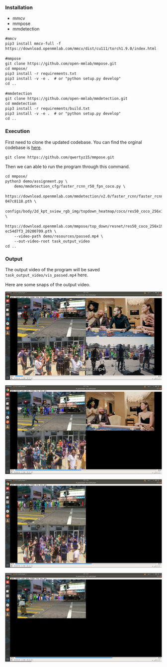 ### Installation

* mmcv
* mmpose
* mmdetection
```
#mmcv
pip3 install mmcv-full -f https://download.openmmlab.com/mmcv/dist/cu111/torch1.9.0/index.html

#mmpose
git clone https://github.com/open-mmlab/mmpose.git
cd mmpose/
pip3 install -r requirements.txt
pip3 install -v -e .  # or "python setup.py develop"
cd ..

#mmdetection
git clone https://github.com/open-mmlab/mmdetection.git
cd mmdetection
pip3 install -r requirements/build.txt
pip3 install -v -e .  # or "python setup.py develop"
cd ..
```

### Execution

First need to clone the updated codebase. You can find the orginal codebase is [here](https://github.com/open-mmlab/mmpose.git).
```
git clone https://github.com/qwertyz15/mmpose.git
```
Then we can able to run the program through this command.
```
cd mmpose/
python3 demo/assignment.py \
    demo/mmdetection_cfg/faster_rcnn_r50_fpn_coco.py \
    https://download.openmmlab.com/mmdetection/v2.0/faster_rcnn/faster_rcnn_r50_fpn_1x_coco/faster_rcnn_r50_fpn_1x_coco_20200130-047c8118.pth \
    configs/body/2d_kpt_sview_rgb_img/topdown_heatmap/coco/res50_coco_256x192.py \
    https://download.openmmlab.com/mmpose/top_down/resnet/res50_coco_256x192-ec54d7f3_20200709.pth \
    --video-path demo/resources/passed.mp4 \
    --out-video-root task_output_video
cd ..
```
### Output
The output video of the program will be saved ``` task_output_video/vis_passed.mp4 ``` here.

Here are some snaps of the output video.

![alt text](https://github.com/qwertyz15/mmpose/blob/master/demo/resources/ss_4.png?raw=true)

![alt text](https://github.com/qwertyz15/mmpose/blob/master/demo/resources/ss_3.png?raw=true)

![alt text](https://github.com/qwertyz15/mmpose/blob/master/demo/resources/ss_2.png?raw=true)

![alt text](https://github.com/qwertyz15/mmpose/blob/master/demo/resources/ss_1.png?raw=true)

